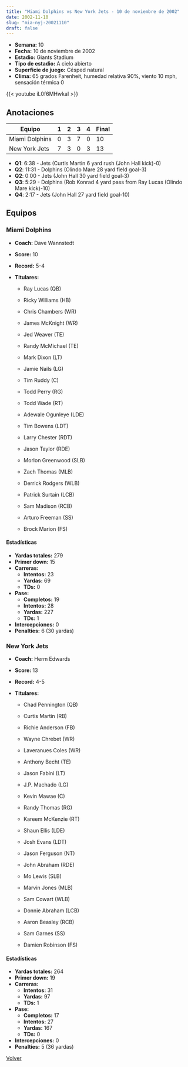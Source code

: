 ```yaml
---
title: "Miami Dolphins vs New York Jets - 10 de noviembre de 2002"
date: 2002-11-10
slug: "mia-nyj-20021110"
draft: false
---
```


- **Semana:** 10
- **Fecha:** 10 de noviembre de 2002
- **Estadio:** Giants Stadium
- **Tipo de estadio:** A cielo abierto
- **Superficie de juego:** Césped natural
- **Clima:** 65 grados Farenheit, humedad relativa 90%, viento 10 mph, sensación térmica 0


{{< youtube iL0f6MHwkaI >}}


## Anotaciones
| Equipo | 1 | 2 | 3 | 4 | Final |
|--------|---|---|---|---|-------|
| Miami Dolphins  | 0 | 3 | 7 | 0  | 10 |
| New York Jets  | 7 | 3 | 0 | 3  | 13 |
- **Q1**: 6:38 - Jets (Curtis Martin 6 yard rush (John Hall kick)-0)
- **Q2**: 11:31 - Dolphins (Olindo Mare 28 yard field goal-3)
- **Q2**: 0:00 - Jets (John Hall 30 yard field goal-3)
- **Q3**: 5:29 - Dolphins (Rob Konrad 4 yard pass from Ray Lucas (Olindo Mare kick)-10)
- **Q4**: 2:17 - Jets (John Hall 27 yard field goal-10)


## Equipos


### Miami Dolphins
* **Coach:** Dave Wannstedt
* **Score:** 10
* **Record:** 5-4
* **Titulares:** 

  * Ray Lucas (QB) 

  * Ricky Williams (HB) 

  * Chris Chambers (WR) 

  * James McKnight (WR) 

  * Jed Weaver (TE) 

  * Randy McMichael (TE) 

  * Mark Dixon (LT) 

  * Jamie Nails (LG) 

  * Tim Ruddy (C) 

  * Todd Perry (RG) 

  * Todd Wade (RT) 

  * Adewale Ogunleye (LDE) 

  * Tim Bowens (LDT) 

  * Larry Chester (RDT) 

  * Jason Taylor (RDE) 

  * Morlon Greenwood (SLB) 

  * Zach Thomas (MLB) 

  * Derrick Rodgers (WLB) 

  * Patrick Surtain (LCB) 

  * Sam Madison (RCB) 

  * Arturo Freeman (SS) 

  * Brock Marion (FS) 

#### Estadísticas
* **Yardas totales:** 279
* **Primer down:** 15
* **Carreras:**
  * **Intentos:** 23
  * **Yardas:** 69
  * **TDs:** 0
* **Pase:**
  * **Completos:** 19
  * **Intentos:** 28
  * **Yardas:** 227
  * **TDs:** 1
* **Intercepciones:** 0
* **Penalties:** 6 (30 yardas)

### New York Jets
* **Coach:** Herm Edwards
* **Score:** 13
* **Record:** 4-5
* **Titulares:** 

  * Chad Pennington (QB) 

  * Curtis Martin (RB) 

  * Richie Anderson (FB) 

  * Wayne Chrebet (WR) 

  * Laveranues Coles (WR) 

  * Anthony Becht (TE) 

  * Jason Fabini (LT) 

  * J.P. Machado (LG) 

  * Kevin Mawae (C) 

  * Randy Thomas (RG) 

  * Kareem McKenzie (RT) 

  * Shaun Ellis (LDE) 

  * Josh Evans (LDT) 

  * Jason Ferguson (NT) 

  * John Abraham (RDE) 

  * Mo Lewis (SLB) 

  * Marvin Jones (MLB) 

  * Sam Cowart (WLB) 

  * Donnie Abraham (LCB) 

  * Aaron Beasley (RCB) 

  * Sam Garnes (SS) 

  * Damien Robinson (FS) 

#### Estadísticas
* **Yardas totales:** 264
* **Primer down:** 19
* **Carreras:**
  * **Intentos:** 31
  * **Yardas:** 97
  * **TDs:** 1
* **Pase:**
  * **Completos:** 17
  * **Intentos:** 27
  * **Yardas:** 167
  * **TDs:** 0
* **Intercepciones:** 0
* **Penalties:** 5 (36 yardas)


[Volver](/historia/2002)
